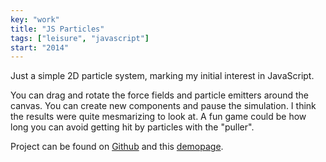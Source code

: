 ```yaml
---
key: "work"
title: "JS Particles"
tags: ["leisure", "javascript"]
start: "2014"
---
```

Just a simple 2D particle system, marking my initial interest in JavaScript.
<!-- end -->
You can drag and rotate the force fields and particle emitters around the canvas. You can create new components and pause the simulation. I think the results were quite mesmarizing to look at. A fun game could be how long you can avoid getting hit by particles with the "puller".

Project can be found on [Github](https://github.com/micnil/JS-Particle-System) and this [demopage](http://micnil.github.io/JS-Particle-System/).